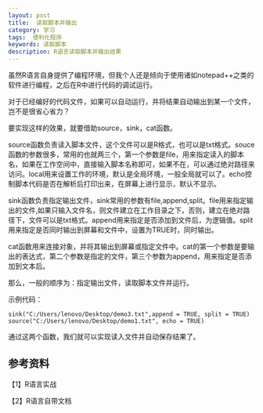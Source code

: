 ```yaml
---
layout: post
title:  读取脚本并输出
category: 学习
tags:  便利化程序        
keywords: 读取脚本
description: R语言读取脚本并输出结果
---
```


虽然R语言自身提供了编程环境，但我个人还是倾向于使用诸如notepad++之类的软件进行编程，之后在R中进行代码的调试运行。

对于已经编好的代码文件，如果可以自动运行，并将结果自动输出到某一个文件，岂不是很省心省力？

要实现这样的效果，就要借助source，sink，cat函数。

source函数负责读入脚本文件，这个文件可以是R格式，也可以是txt格式。souce函数的参数很多，常用的也就两三个，第一个参数是file，用来指定读入的脚本名，如果在工作空间中，直接输入脚本名称即可，如果不在，可以通过绝对路径来访问。local用来设置工作的环境，默认是全局环境，一般全局就可以了。echo控制脚本代码是否在解析后打印出来，在屏幕上进行显示，默认不显示。

sink函数负责指定输出文件，sink常用的参数有file,append,split。file用来指定输出的文件,如果只输入文件名，则文件建立在工作目录之下，否则，建立在绝对路径下，文件可以是txt格式。append用来指定是否添加到文件后，为逻辑值。split用来指定是否同时输出到屏幕和文件中，设置为TRUE时，同时输出。

cat函数用来连接对象，并将其输出到屏幕或指定文件中。cat的第一个参数是要输出的表达式，第二个参数是指定的文件，第三个参数为append，用来指定是否添加到文本后。

那么，一般的顺序为：指定输出文件，读取脚本文件并运行。

示例代码：

    sink("C:/Users/lenovo/Desktop/demo3.txt",append = TRUE, split = TRUE)
    source("C:/Users/lenovo/Desktop/demo1.txt", echo = TRUE)

通过这两个函数，我们就可以实现读入文件并自动保存结果了。

## 参考资料

【1】R语言实战

【2】R语言自带文档